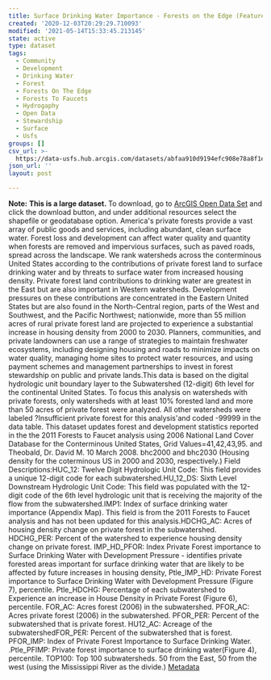 ```yaml
---
title: Surface Drinking Water Importance - Forests on the Edge (Feature Layer)
created: '2020-12-03T20:29:29.710093'
modified: '2021-05-14T15:33:45.213145'
state: active
type: dataset
tags:
  - Community
  - Development
  - Drinking Water
  - Forest
  - Forests On The Edge
  - Forests To Faucets
  - Hydrogaphy
  - Open Data
  - Stewardship
  - Surface
  - Usfs
groups: []
csv_url: >-
  https://data-usfs.hub.arcgis.com/datasets/abfaa910d9194efc908e78a8f1e5a175_1.csv?outSR=%7B%22latestWkid%22%3A4269%2C%22wkid%22%3A4269%7D
json_url: ''
layout: post

---
```

<b>Note:</b> <b>This is a large dataset. </b>To download, go to <a href='https://enterprisecontentnew-usfs.hub.arcgis.com/datasets/surface-drinking-water-importance-forests-on-the-edge-feature-layer' target='_blank'>ArcGIS Open Data Set</a> and click the download button, and under additional resources select the shapefile or geodatabase option. America's private forests provide a vast array of public goods and services, including abundant, clean surface water. Forest loss and development can affect water quality and quantity when forests are removed and impervious surfaces, such as paved roads, spread across the landscape. We rank watersheds across the conterminous United States according to the contributions of private forest land to surface drinking water and by threats to surface water from increased housing density. Private forest land contributions to drinking water are greatest in the East but are also important in Western watersheds. Development pressures on these contributions are concentrated in the Eastern United States but are also found in the North-Central region, parts of the West and Southwest, and the Pacific Northwest; nationwide, more than 55 million acres of rural private forest land are projected to experience a substantial increase in housing density from 2000 to 2030. Planners, communities, and private landowners can use a range of strategies to maintain freshwater ecosystems, including designing housing and roads to minimize impacts on water quality, managing home sites to protect water resources, and using payment schemes and management partnerships to invest in forest stewardship on public and private lands.This data is based on the digital hydrologic unit boundary layer to the Subwatershed (12-digit) 6th level for the continental United States. To focus this analysis on watersheds with private forests, only watersheds with at least 10% forested land and more than 50 acres of private forest were analyzed. All other watersheds were labeled ?Insufficient private forest for this analysis'and coded -99999 in the data table. This dataset updates forest and development statistics reported in the the 2011 Forests to Faucet analysis using 2006 National Land Cover Database for the Conterminous United States, Grid Values=41,42,43,95. and Theobald, Dr. David M. 10 March 2008. bhc2000 and bhc2030 (Housing density for the coterminous US in 2000 and 2030, respectively.) Field Descriptions:HUC_12: Twelve Digit Hydrologic Unit Code: This field provides a unique 12-digit code for each subwatershed.HU_12_DS: Sixth Level Downstream Hydrologic Unit Code: This field was populated with the 12-digit code of the 6th level hydrologic unit that is receiving the majority of the flow from the subwatershed.IMP1: Index of surface drinking water importance (Appendix Map). This field is from the 2011 Forests to Faucet analysis and has not been updated for this analysis.HDCHG_AC: Acres of housing density change on private forest in the subwatershed. HDCHG_PER: Percent of the watershed to experience housing density change on private forest. IMP_HD_PFOR: Index Private Forest importance to Surface Drinking Water with Development Pressure - identifies private forested areas important for surface drinking water that are likely to be affected by future increases in housing density, Ptle_IMP_HD: Private Forest importance to Surface Drinking Water with Development Pressure (Figure 7), percentile. Ptle_HDCHG: Percentage of each subwatershed to Experience an increase in House Density in Private Forest (Figure 6), percentile. FOR_AC: Acres forest (2006) in the subwatershed. PFOR_AC: Acres private forest (2006) in the subwatershed. PFOR_PER: Percent of the subwatershed that is private forest. HU12_AC: Acreage of the subwatershedFOR_PER: Percent of the subwatershed that is forest. PFOR_IMP: Index of Private Forest Importance to Surface Drinking Water. .Ptle_PFIMP: Private forest importance to surface drinking water(Figure 4), percentile. TOP100: Top 100 subwatersheds. 50 from the East, 50 from the west (using the Mississippi River as the divide.) <a href='https://data.fs.usda.gov/geodata/edw/edw_resources/meta/S_USA.FORESTSONTHEEDGE.xml' target='_blank'>Metadata</a>
